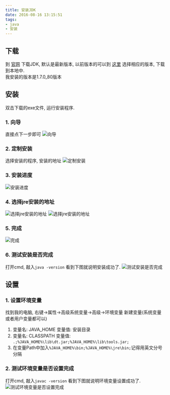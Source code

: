 ```yaml
---
title: 安装JDK
date: 2016-08-16 13:15:51
tags: 
- java
- 安装
---
```


## 下载

到 [官网](http://www.oracle.com/technetwork/java/javase/downloads/index-jsp-138363.html) 下载JDK, 默认是最新版本, 以前版本的可以到 [这里](http://www.oracle.com/technetwork/java/javase/archive-139210.html) 选择相应的版本, 下载到本地中.  
我安装的版本是1.7.0_80版本

## 安装

双击下载的exe文件, 运行安装程序.

### 1. 向导
直接点下一步即可
![向导](/images/jdk-setup/setup1.png)

### 2. 定制安装
选择安装的程序, 安装的地址
![定制安装](/images/jdk-setup/setup2.jpg)

### 3. 安装进度
![安装进度](/images/jdk-setup/setup3.png)

### 4. 选择jre安装的地址
![选择jre安装的地址](/images/jdk-setup/setup4.png)
![选择jre安装的地址](/images/jdk-setup/setup5.png)

### 5. 完成
![完成](/images/setup6.png)

### 6. 测试安装是否完成
打开cmd, 敲入`java -version` 看到下图就说明安装成功了.
![测试安装是否完成](/images/jdk-setup/setup7.png)

## 设置
### 1. 设置环境变量
找到我的电脑, 右键->属性->高级系统变量->高级->环境变量
新建变量(系统变量或者用户变量都可以)  
1. 变量名: JAVA_HOME 变量值: 安装目录
2. 变量名: CLASSPATH 变量值: `.;%JAVA_HOME%\lib\dt.jar;%JAVA_HOME%\lib\tools.jar;`
3. 在变量Path中加入`%JAVA_HOME%\bin;%JAVA_HOME%\jre\bin;`记得用英文分号分隔

### 2. 测试环境变量是否设置完成
打开cmd, 敲入`javac -version` 看到下图就说明环境变量设置成功了.
![测试环境变量是否设置完成](/images/jdk-setup/setup8.png)